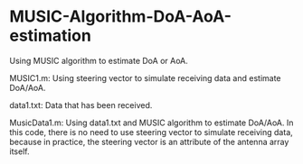 # MUSIC-Algorithm-DoA-AoA-estimation

Using MUSIC algorithm to estimate DoA or AoA.

MUSIC1.m: Using steering vector to simulate receiving data and estimate DoA/AoA.

data1.txt: Data that has been received.

MusicData1.m: Using data1.txt and MUSIC algorithm to estimate DoA/AoA. In this code, there is no need to use steering vector to simulate receiving data, because in practice, the steering vector is an attribute of the antenna array itself.
